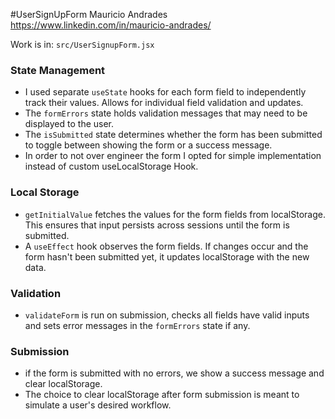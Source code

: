 #UserSignUpForm
Mauricio Andrades
https://www.linkedin.com/in/mauricio-andrades/

Work is in: `src/UserSignupForm.jsx`

### State Management

- I used separate `useState` hooks for each form field to independently track their values. Allows for individual field validation and updates.
- The `formErrors` state holds validation messages that may need to be displayed to the user.
- The `isSubmitted` state determines whether the form has been submitted to toggle between showing the form or a success message.
- In order to not over engineer the form I opted for simple implementation instead of custom useLocalStorage Hook.

### Local Storage

- `getInitialValue` fetches the values for the form fields from localStorage. This ensures that input persists across sessions until the form is submitted.
- A `useEffect` hook observes the form fields. If changes occur and the form hasn't been submitted yet, it updates localStorage with the new data.

### Validation

- `validateForm` is run on submission, checks all fields have valid inputs and sets error messages in the `formErrors` state if any.

### Submission

- if the form is submitted with no errors, we show a success message and clear localStorage.
- The choice to clear localStorage after form submission is meant to simulate a user's desired workflow.